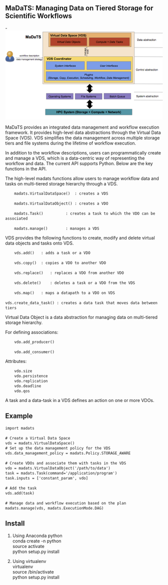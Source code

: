MaDaTS: Managing Data on Tiered Storage for Scientific Workflows
----------------------------------------------------------------

-![MaDaTS Architecture](docs/figs/madats.png)

MaDaTS provides an integrated data management and workflow execution
framework. It provides high-level data abstractions through the Virtual
Data Space (VDS). VDS simplifies the data management across multiple
storage tiers and file systems during the lifetime of workflow execution.

In addition to the workflow descriptions, users can programmatically
create and manage a VDS, which is a data-centric way of representing
the workflow and data. The current API supports Python. Below are the
key functions in the API.

The high-level madats functions allow users to manage workflow data
and tasks on multi-tiered storage hierarchy through a VDS.

    	madats.VirtualDataSpace()  : creates a VDS

        madats.VirtualDataObject() : creates a VDO

        madats.Task()		   : creates a task to which the VDO can be associated

        madats.manage()		   : manages a VDS


VDS provides the following functions to create, modify and delete
virtual data objects and tasks onto VDS.

        vds.add()	: adds a task or a VDO

        vds.copy()	: copies a VDO to another VDO

        vds.replace()	: replaces a VDO from another VDO

        vds.delete()	: deletes a task or a VDO from the VDS

        vds.map()	: maps a datapath to a VDO on VDS

	vds.create_data_task() : creates a data task that moves data between tiers


Virtual Data Object is a data abstraction for managing data on multi-tiered
storage hierarchy.

For defining associations:

        vdo.add_producer()

        vdo.add_consumer()

Attributes:

        vdo.size
        vdo.persistence
        vdo.replication
        vdo.deadline
        vdo.qos


A task and a data-task in a VDS defines an action on one or more VDOs. 

Example
-------
	import madats
	
	# Create a Virtual Data Space
	vds = madats.VirtualDataSpace()
	# Set up the data management policy for the VDS
	vds.data_management_policy = madats.Policy.STORAGE_AWARE

	# Create VDOs and associate them with tasks in the VDS
	vdo = madats.VirtualDataObject('/path/to/data')
	task = madats.Task(command='/application/program')
	task.inputs = ['constant_param', vdo]

	# Add the task
	vds.add(task)

	# Manage data and workflow execution based on the plan 
	madats.manage(vds, madats.ExecutionMode.DAG)

Install
--------
1. Using Anaconda python  
      	 conda create -n <env> python   
	 source activate <env>  
	 python setup.py install

2. Using virtualenv  
    	 virtualenv <venv>  
    	 source <venv>/bin/activate    
    	 python setup.py install  
